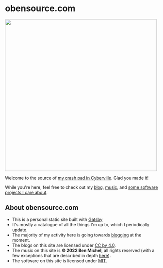 # obensource.com

<img width=500 src="https://user-images.githubusercontent.com/1910457/174697306-ba9d4f9a-e0c7-4fbf-80c6-7cb0e78c3fc8.gif" />

Welcome to the source of [my crash pad in Cyberville](https://www.obensource.com). Glad you made it!

While you're here, feel free to check out my [blog](https://obensource.com/writing/), [music](https://obensource.com/music/), and [some software projects I care about](https://obensource.com/software/).

## About obensource.com
* This is a personal static site built with [Gatsby](https://www.gatsbyjs.com/)
* It's mostly a catalogue of all the things I'm up to, which I periodically update.
* The majority of my activity here is going towards [blogging](https://obensource.com/writing/) at the moment.
* The blogs on this site are licensed under [CC by 4.0](https://creativecommons.org/licenses/by/4.0/).
* The music on this site is **© 2022 Ben Michel**, all rights reserved (with a few exceptions that are described in depth [here](https://github.com/obensource/obensource.com/blob/main/LICENSE.md)).
* The software on this site is licensed under [MIT](https://opensource.org/licenses/MIT).
